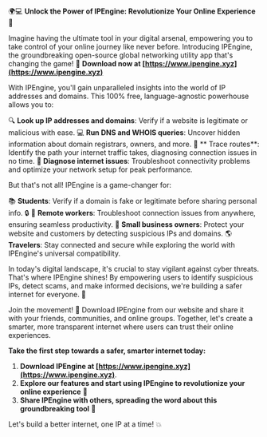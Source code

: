 🌍💻 **Unlock the Power of IPEngine: Revolutionize Your Online Experience** 🚀

Imagine having the ultimate tool in your digital arsenal, empowering you to take control of your online journey like never before. Introducing IPEngine, the groundbreaking open-source global networking utility app that's changing the game! 🤯 **Download now at [https://www.ipengine.xyz](https://www.ipengine.xyz)**

With IPEngine, you'll gain unparalleled insights into the world of IP addresses and domains. This 100% free, language-agnostic powerhouse allows you to:

🔍 **Look up IP addresses and domains**: Verify if a website is legitimate or malicious with ease.
💻 **Run DNS and WHOIS queries**: Uncover hidden information about domain registrars, owners, and more.
📍 ** Trace routes**: Identify the path your internet traffic takes, diagnosing connection issues in no time.
🔧 **Diagnose internet issues**: Troubleshoot connectivity problems and optimize your network setup for peak performance.

But that's not all! IPEngine is a game-changer for:

📚 **Students**: Verify if a domain is fake or legitimate before sharing personal info. 🔒
🏢 **Remote workers**: Troubleshoot connection issues from anywhere, ensuring seamless productivity.
💼 **Small business owners**: Protect your website and customers by detecting suspicious IPs and domains.
🌎 **Travelers**: Stay connected and secure while exploring the world with IPEngine's universal compatibility.

In today's digital landscape, it's crucial to stay vigilant against cyber threats. That's where IPEngine shines! By empowering users to identify suspicious IPs, detect scams, and make informed decisions, we're building a safer internet for everyone. 💪

Join the movement! 🌟 Download IPEngine from our website and share it with your friends, communities, and online groups. Together, let's create a smarter, more transparent internet where users can trust their online experiences.

**Take the first step towards a safer, smarter internet today:**

1. **Download IPEngine at [https://www.ipengine.xyz](https://www.ipengine.xyz)**.
2. **Explore our features and start using IPEngine to revolutionize your online experience** 🚀
3. **Share IPEngine with others, spreading the word about this groundbreaking tool** 📢

Let's build a better internet, one IP at a time! 💥